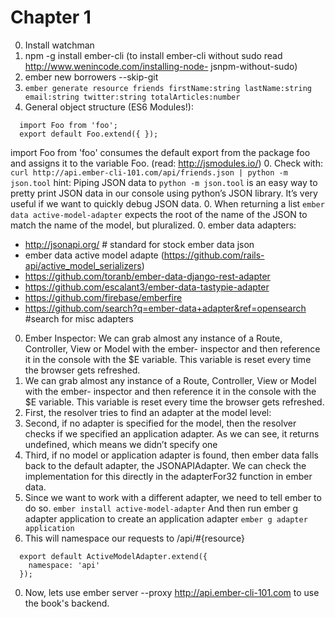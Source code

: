 # Chapter 1
 0. Install watchman
 0. npm -g install ember-cli (to install ember-cli without sudo read http://www.wenincode.com/installing-node- jsnpm-without-sudo)
 0. ember new borrowers --skip-git
 0. `ember generate resource friends firstName:string lastName:string email:string twitter:string totalArticles:number`
 0. General object structure (ES6 Modules!):
  ```
    import Foo from 'foo';
    export default Foo.extend({ });
  ```
   import Foo from 'foo' consumes the default export from the package foo and assigns it to the variable Foo. (read: http://jsmodules.io/)
 0. Check with: `curl http://api.ember-cli-101.com/api/friends.json | python -m json.tool`
  hint: Piping JSON data to `python -m json.tool` is an easy way to pretty print JSON data in our console using python’s JSON library. It’s very useful if we want to quickly debug JSON data.
 0. When returning a list `ember data active-model-adapter` expects the root of the name of the JSON to match the name of the model, but pluralized.
 0. ember data adapters:
  - http://jsonapi.org/ # standard for stock ember data json
  - ember data active model adapte (https://github.com/rails-api/active_model_serializers)
  - https://github.com/toranb/ember-data-django-rest-adapter
  - https://github.com/escalant3/ember-data-tastypie-adapter
  - https://github.com/firebase/emberfire
  - https://github.com/search?q=ember-data+adapter&ref=opensearch #search for misc adapters
 0. Ember Inspector: We can grab almost any instance of a Route, Controller, View or Model with the ember- inspector and then reference it in the console with the $E variable. This variable is reset every time the browser gets refreshed.
 0. We can grab almost any instance of a Route, Controller, View or Model with the ember- inspector and then reference it in the console with the $E variable. This variable is reset every time the browser gets refreshed.
  0. First, the resolver tries to find an adapter at the model level:
  0. Second, if no adapter is specified for the model, then the resolver checks if we specified an application adapter. As we can see, it returns undefined, which means we didn’t specify one
  0. Third, if no model or application adapter is found, then ember data falls back to the default adapter, the JSONAPIAdapter. We can check the implementation for this directly in the adapterFor32 function in ember data.
 0. Since we want to work with a different adapter, we need to tell ember to do so. `ember install active-model-adapter` And then run ember g adapter application to create an application adapter `ember g adapter application`
 0. This will namespace our requests to /api/#{resource}
  ```
    export default ActiveModelAdapter.extend({
      namespace: 'api'
    });
  ```
 0. Now, lets use ember server --proxy http://api.ember-cli-101.com to use the book's backend. 
